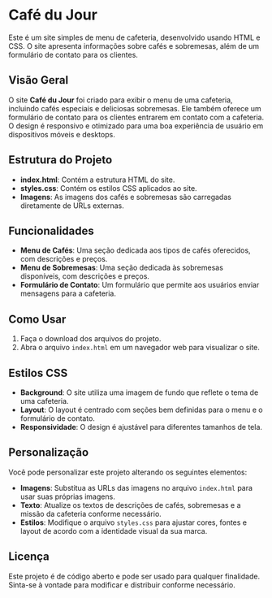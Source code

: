 # Café du Jour

Este é um site simples de menu de cafeteria, desenvolvido usando HTML e CSS. O site apresenta informações sobre cafés e sobremesas, além de um formulário de contato para os clientes.

## Visão Geral

O site **Café du Jour** foi criado para exibir o menu de uma cafeteria, incluindo cafés especiais e deliciosas sobremesas. Ele também oferece um formulário de contato para os clientes entrarem em contato com a cafeteria. O design é responsivo e otimizado para uma boa experiência de usuário em dispositivos móveis e desktops.

## Estrutura do Projeto

- **index.html**: Contém a estrutura HTML do site.
- **styles.css**: Contém os estilos CSS aplicados ao site.
- **Imagens**: As imagens dos cafés e sobremesas são carregadas diretamente de URLs externas.

## Funcionalidades

- **Menu de Cafés**: Uma seção dedicada aos tipos de cafés oferecidos, com descrições e preços.
- **Menu de Sobremesas**: Uma seção dedicada às sobremesas disponíveis, com descrições e preços.
- **Formulário de Contato**: Um formulário que permite aos usuários enviar mensagens para a cafeteria.

## Como Usar

1. Faça o download dos arquivos do projeto.
2. Abra o arquivo `index.html` em um navegador web para visualizar o site.

## Estilos CSS

- **Background**: O site utiliza uma imagem de fundo que reflete o tema de uma cafeteria.
- **Layout**: O layout é centrado com seções bem definidas para o menu e o formulário de contato.
- **Responsividade**: O design é ajustável para diferentes tamanhos de tela.

## Personalização

Você pode personalizar este projeto alterando os seguintes elementos:

- **Imagens**: Substitua as URLs das imagens no arquivo `index.html` para usar suas próprias imagens.
- **Texto**: Atualize os textos de descrições de cafés, sobremesas e a missão da cafeteria conforme necessário.
- **Estilos**: Modifique o arquivo `styles.css` para ajustar cores, fontes e layout de acordo com a identidade visual da sua marca.

## Licença

Este projeto é de código aberto e pode ser usado para qualquer finalidade. Sinta-se à vontade para modificar e distribuir conforme necessário.
